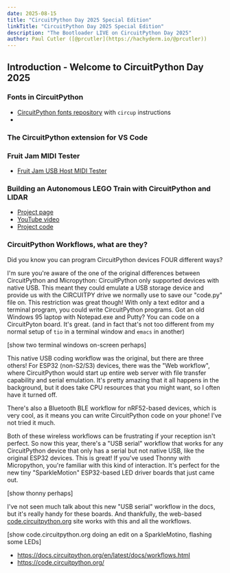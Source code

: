 ```yaml
---
date: 2025-08-15
title: "CircuitPython Day 2025 Special Edition"
linkTitle: "CircuitPython Day 2025 Special Edition"
description: "The Bootloader LIVE on CircuitPython Day 2025"
author: Paul Cutler ([@prcutler](https://hachyderm.io/@prcutler))
---
```


## Introduction - Welcome to CircuitPython Day 2025

### Fonts in CircuitPython
* [CircuitPython fonts repository](https://github.com/adafruit/circuitpython-fonts) with `circup` instructions
*

### The CircuitPython extension for VS Code


### Fruit Jam MIDI Tester

* [Fruit Jam USB Host MIDI Tester](https://adafruit-playground.com/u/SamBlenny/pages/fruit-jam-usb-host-midi-tester)

### Building an Autonomous LEGO Train with CircuitPython and LIDAR

* [Project page](https://community.element14.com/challenges-projects/element14-presents/project-videos/w/documents/71936/building-an-autonomous-lego-train-with-circuitpython-and-lidar----episode-672?CMP=SOM-YOUTUBE-PRG-E14PRESENTS-EP672-COMM)
* [YouTube video](https://www.youtube.com/watch?v=hgJ8ywYu6bY)
* [Project code](https://community.element14.com/challenges-projects/element14-presents/m/files/150452)


### CircuitPython Workflows, what are they?

Did you know you can program CircuitPython devices FOUR different ways?

I'm sure you're aware of the one of the original differences between CircuitPython and Micropython:
CircuitPython only supported devices with native USB. This meant they could emulate a USB storage device
and provide us with the CIRCUITPY drive we normally use to save our "code.py" file on.  This restriction
was great though! With only a text editor and a terminal program, you could write CircuitPython programs.
Got an old Windows 95 laptop with Notepad.exe and Putty?  You can code on a CircuitPyton board. It's great.
(and in fact that's not too different from my normal setup of `tio` in a terminal window and `emacs` in another)

[show two terminal windows on-screen perhaps]

This native USB coding workflow was the original, but there are three others!  For ESP32 (non-S2/S3) devices,
there was the "Web workflow", where CircuitPython would start up entire web server with file transfer capability
and serial emulation. It's pretty amazing that it all happens in the background, but it does take CPU resources
that you might want, so I often have it turned off.

There's also a Bluetooth BLE workflow for nRF52-based devices, which is very cool, as it means you can write
CircuitPython code on your phone!  I've not tried it much.

Both of these wireless workflows can be frustrating if your reception isn't perfect.
So now this year, there's a "USB serial" workflow that works for any CircuitPython device that only has a serial
but not native USB, like the original ESP32 devices.  This is great!  If you've used Thonny with Micropython,
you're familiar with this kind of interaction. It's perfect for the new tiny "SparkleMotion" ESP32-based LED driver
boards that just came out.

[show thonny perhaps]

I've not seen much talk about this new "USB serial" workflow in the docs, but it's really handy for these boards.
And thankfully, the web-based [code.circuitpython.org](code.circuitpython.org) site works with this and all the workflows.

[show code.circuitpython.org doing an edit on a SparkleMotino, flashing some LEDs]

- https://docs.circuitpython.org/en/latest/docs/workflows.html
- https://code.circuitpython.org/

